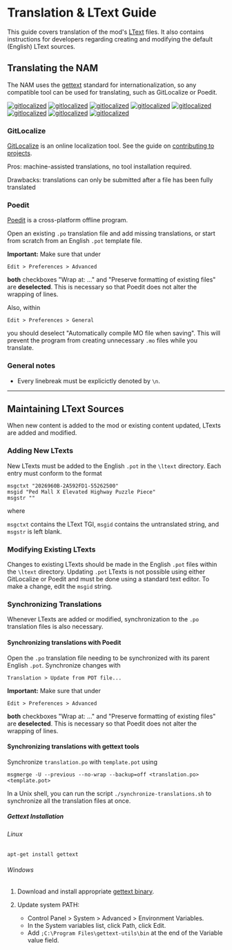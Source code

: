 # Translation & LText Guide

This guide covers translation of the mod's [LText](https://wiki.sc4devotion.com/index.php?title=LTEXT) files.  It also contains instructions for developers regarding creating and modifying the default (English) LText sources.

## Translating the NAM

The NAM uses the [gettext](https://en.wikipedia.org/wiki/Gettext) standard for internationalization,
so any compatible tool can be used for translating, such as GitLocalize or Poedit.

[![gitlocalized ](https://gitlocalize.com/repo/8674/de/badge.svg)](https://gitlocalize.com/repo/8674/de?utm_source=badge)
[![gitlocalized ](https://gitlocalize.com/repo/8674/es/badge.svg)](https://gitlocalize.com/repo/8674/es?utm_source=badge)
[![gitlocalized ](https://gitlocalize.com/repo/8674/fr/badge.svg)](https://gitlocalize.com/repo/8674/fr?utm_source=badge)
[![gitlocalized ](https://gitlocalize.com/repo/8674/it/badge.svg)](https://gitlocalize.com/repo/8674/it?utm_source=badge)
[![gitlocalized ](https://gitlocalize.com/repo/8674/ja/badge.svg)](https://gitlocalize.com/repo/8674/ja?utm_source=badge)
[![gitlocalized ](https://gitlocalize.com/repo/8674/ko/badge.svg)](https://gitlocalize.com/repo/8674/ko?utm_source=badge)
[![gitlocalized ](https://gitlocalize.com/repo/8674/nl/badge.svg)](https://gitlocalize.com/repo/8674/nl?utm_source=badge)
[![gitlocalized ](https://gitlocalize.com/repo/8674/sv/badge.svg)](https://gitlocalize.com/repo/8674/sv?utm_source=badge)

### GitLocalize

[GitLocalize](https://gitlocalize.com/repo/8674) is an online localization tool.  See the guide on [contributing to projects](https://docs.gitlocalize.com/how_to_contribute.html).

Pros: machine-assisted translations, no tool installation required.

Drawbacks: translations can only be submitted after a file has been fully translated

### Poedit

[Poedit](https://poedit.net/) is a cross-platform offline program.

Open an existing `.po` translation file and add missing translations,
or start from scratch from an English `.pot` template file.

**Important:** Make sure that under

    Edit > Preferences > Advanced

**both** checkboxes "Wrap at: …" and "Preserve formatting of existing files" are **deselected**.
This is necessary so that Poedit does not alter the wrapping of lines.

Also, within

    Edit > Preferences > General

you should deselect "Automatically compile MO file when saving".  This will prevent the program from creating unnecessary `.mo` files while you translate.

### General notes

- Every linebreak must be explicictly denoted by `\n`.

---

## Maintaining LText Sources

When new content is added to the mod or existing content updated, LTexts are added and modified.

### Adding New LTexts

New LTexts must be added to the English `.pot` in the `\ltext` directory.  Each entry must conform to the format

    msgctxt "2026960B-2A592FD1-55262500"
    msgid "Ped Mall X Elevated Highway Puzzle Piece"
    msgstr ""

where

`msgctxt` contains the LText TGI,
`msgid` contains the untranslated string,
and `msgstr` is left blank.

### Modifying Existing LTexts

Changes to existing LTexts should be made in the English `.pot` files within the `\ltext` directory.  Updating `.pot` LTexts is not possible using either GitLocalize or Poedit and must be done using a standard text editor.  To make a change, edit the `msgid` string.

### Synchronizing Translations

Whenever LTexts are added or modified, synchronization to the `.po` translation files is also necessary.

#### Synchronizing translations with Poedit

Open the `.po` translation file needing to be synchronized with its parent English `.pot`.  Synchronize changes with

    Translation > Update from POT file...

**Important:** Make sure that under

    Edit > Preferences > Advanced

**both** checkboxes "Wrap at: …" and "Preserve formatting of existing files" are **deselected**.
This is necessary so that Poedit does not alter the wrapping of lines.

#### Synchronizing translations with gettext tools

Synchronize `translation.po` with `template.pot` using

    msgmerge -U --previous --no-wrap --backup=off <translation.po> <template.pot>

In a Unix shell, you can run the script `./synchronize-translations.sh` to synchronize all the translation files at once.

##### Gettext Installation

###### Linux

    apt-get install gettext

###### Windows

1. Download and install appropriate [gettext binary](https://mlocati.github.io/articles/gettext-iconv-windows.html).

2. Update system PATH:

    - Control Panel > System > Advanced > Environment Variables.
    - In the System variables list, click Path, click Edit.
    - Add `;C:\Program Files\gettext-utils\bin` at the end of the Variable value field.
